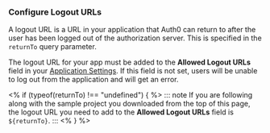 <!-- markdownlint-disable MD002 MD041 -->

### Configure Logout URLs

A logout URL is a URL in your application that Auth0 can return to after the user has been logged out of the authorization server. This is specified in the `returnTo` query parameter.

The logout URL for your app must be added to the **Allowed Logout URLs** field in your [Application Settings](${manage_url}/#/applications). If this field is not set, users will be unable to log out from the application and will get an error.

<% if (typeof(returnTo) !== "undefined") { %>
  ::: note
  If you are following along with the sample project you downloaded from the top of this page, the logout URL you need to add to the **Allowed Logout URLs** field is `${returnTo}`.
  :::
<% } %>
